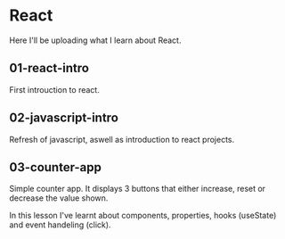 # React

Here I'll be uploading what I learn about React.

## 01-react-intro

First introuction to react.

## 02-javascript-intro

Refresh of javascript, aswell as introduction to react projects.

## 03-counter-app

Simple counter app. It displays 3 buttons that either increase, reset or decrease the value shown.

In this lesson I've learnt about components, properties, hooks (useState)
and event handeling (click).

